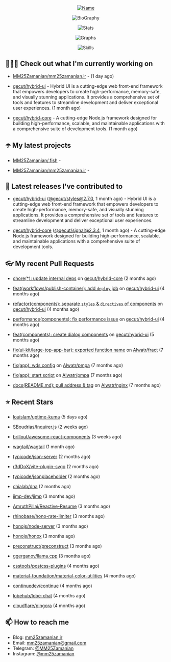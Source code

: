 <p align="center">
  <a href="https://github.com/MM25Zamanian">
    <img
      src="https://readme-typing-svg.demolab.com?font=Comic+Neue&weight=800&size=30&duration=4000&pause=1000&color=04F759&center=true&vCenter=true&multiline=true&repeat=false&width=462&lines=S.+MohammadMahdi+Zamanian"
      alt="Name"
    />
  </a>
</p>

<p align="center">
  <img
    src="https://readme-typing-svg.demolab.com?font=Comic+Neue&duration=4000&pause=1000&color=04F759&center=true&vCenter=true&lines=Junior+Full-Stack+Developer;Focusing+on+Front-End+With+Best+Practice;Trying+to+Learn+SW+Architecture+Patterns"
    alt="BioGraphy"
  />
</p>

<p align="center">
  <img src="https://streak-stats.demolab.com/?user=MM25Zamanian&hide_border=true&border_radius=0&date_format=j%20M%5B%20Y%5D&mode=weekly&card_width=400&background=000802&sideLabels=04F759&dates=04F759&sideNums=04F759&currStreakNum=04F759&ring=04F759&currStreakLabel=04F759&fire=EB4705&hide_longest_streak=true" alt="Stats" />
</p>

<p align="center">
  <img
    src="https://github-readme-activity-graph.vercel.app/graph?username=MM25Zamanian&bg_color=000802&color=04F759&line=04F759&point=ffffff&area=true&hide_border=true"
    alt="Graphs"
  />
</p>

<p align="center">
  <img
    src="https://skillicons.dev/icons?i=androidstudio,arduino,bash,bootstrap,cpp,ts,codepen,css,django,docker,figma,linux,lit,md,mongodb,nginx,nodejs,py,vscode,vite&perline=10"
    alt="Skills"
  />
</p>


## 👨🏻‍💻 Check out what I'm currently working on



- [MM25Zamanian/mm25zamanian.ir](https://github.com/MM25Zamanian/mm25zamanian.ir) -  (1 day ago)

- [gecut/hybrid-ui](https://github.com/gecut/hybrid-ui) - Hybrid UI is a cutting-edge web front-end framework that empowers developers to create high-performance, memory-safe, and visually stunning applications. It provides a comprehensive set of tools and features to streamline development and deliver exceptional user experiences. (1 month ago)

- [gecut/hybrid-core](https://github.com/gecut/hybrid-core) - A cutting-edge Node.js framework designed for building high-performance, scalable, and maintainable applications with a comprehensive suite of development tools. (1 month ago)

## ☂️ My latest projects



- [MM25Zamanian/.fish](https://github.com/MM25Zamanian/.fish) - 

- [MM25Zamanian/mm25zamanian.ir](https://github.com/MM25Zamanian/mm25zamanian.ir) - 

## 🎉 Latest releases I've contributed to



- [gecut/hybrid-ui](https://github.com/gecut/hybrid-ui) ([@gecut/styles@2.7.0](https://github.com/gecut/hybrid-ui/releases/tag/%40gecut/styles%402.7.0), 1 month ago) - Hybrid UI is a cutting-edge web front-end framework that empowers developers to create high-performance, memory-safe, and visually stunning applications. It provides a comprehensive set of tools and features to streamline development and deliver exceptional user experiences.

- [gecut/hybrid-core](https://github.com/gecut/hybrid-core) ([@gecut/signal@2.3.4](https://github.com/gecut/hybrid-core/releases/tag/%40gecut/signal%402.3.4), 1 month ago) - A cutting-edge Node.js framework designed for building high-performance, scalable, and maintainable applications with a comprehensive suite of development tools.

## 👓 My recent Pull Requests



- [chore(*): update internal deps](https://github.com/gecut/hybrid-core/pull/112) on [gecut/hybrid-core](https://github.com/gecut/hybrid-core) (2 months ago)

- [feat(workflows/publish-container): add `deploy` job](https://github.com/gecut/hybrid-ui/pull/85) on [gecut/hybrid-ui](https://github.com/gecut/hybrid-ui) (4 months ago)

- [refactor(components): separate `styles` &amp; `directives` of components](https://github.com/gecut/hybrid-ui/pull/83) on [gecut/hybrid-ui](https://github.com/gecut/hybrid-ui) (4 months ago)

- [performance(components): fix performance issue](https://github.com/gecut/hybrid-ui/pull/58) on [gecut/hybrid-ui](https://github.com/gecut/hybrid-ui) (4 months ago)

- [feat(components): create dialog components](https://github.com/gecut/hybrid-ui/pull/26) on [gecut/hybrid-ui](https://github.com/gecut/hybrid-ui) (5 months ago)

- [fix(ui-kit/large-top-app-bar): exported function name](https://github.com/Alwatr/fract/pull/155) on [Alwatr/fract](https://github.com/Alwatr/fract) (7 months ago)

- [fix(app): wds config](https://github.com/Alwatr/pmpa/pull/48) on [Alwatr/pmpa](https://github.com/Alwatr/pmpa) (7 months ago)

- [fix(app): start script](https://github.com/Alwatr/pmpa/pull/47) on [Alwatr/pmpa](https://github.com/Alwatr/pmpa) (7 months ago)

- [docs(README.md): pull address &amp; tag](https://github.com/Alwatr/nginx/pull/21) on [Alwatr/nginx](https://github.com/Alwatr/nginx) (7 months ago)

## ⭐ Recent Stars



- [louislam/uptime-kuma](https://github.com/louislam/uptime-kuma) (5 days ago)

- [SBoudrias/Inquirer.js](https://github.com/SBoudrias/Inquirer.js) (2 weeks ago)

- [brillout/awesome-react-components](https://github.com/brillout/awesome-react-components) (3 weeks ago)

- [wagtail/wagtail](https://github.com/wagtail/wagtail) (1 month ago)

- [typicode/json-server](https://github.com/typicode/json-server) (2 months ago)

- [r3dDoX/vite-plugin-svgo](https://github.com/r3dDoX/vite-plugin-svgo) (2 months ago)

- [typicode/jsonplaceholder](https://github.com/typicode/jsonplaceholder) (2 months ago)

- [chialab/dna](https://github.com/chialab/dna) (2 months ago)

- [jimp-dev/jimp](https://github.com/jimp-dev/jimp) (3 months ago)

- [AmruthPillai/Reactive-Resume](https://github.com/AmruthPillai/Reactive-Resume) (3 months ago)

- [rhinobase/hono-rate-limiter](https://github.com/rhinobase/hono-rate-limiter) (3 months ago)

- [honojs/node-server](https://github.com/honojs/node-server) (3 months ago)

- [honojs/honox](https://github.com/honojs/honox) (3 months ago)

- [preconstruct/preconstruct](https://github.com/preconstruct/preconstruct) (3 months ago)

- [ggerganov/llama.cpp](https://github.com/ggerganov/llama.cpp) (3 months ago)

- [csstools/postcss-plugins](https://github.com/csstools/postcss-plugins) (4 months ago)

- [material-foundation/material-color-utilities](https://github.com/material-foundation/material-color-utilities) (4 months ago)

- [continuedev/continue](https://github.com/continuedev/continue) (4 months ago)

- [lobehub/lobe-chat](https://github.com/lobehub/lobe-chat) (4 months ago)

- [cloudflare/pingora](https://github.com/cloudflare/pingora) (4 months ago)

## 📫 How to reach me

- Blog: [mm25zamanian.ir](https://mm25zamanian.ir)
- Email: [mm25zamanian@gmail.com](mailto://mm25zamanian@gmail.com)
- Telegram: [@MM25Zamanian](https://t.me/MM25Zamanian)
- Instagram: [@mm25zamanian](https://instagram.com/mm25zamanian)
